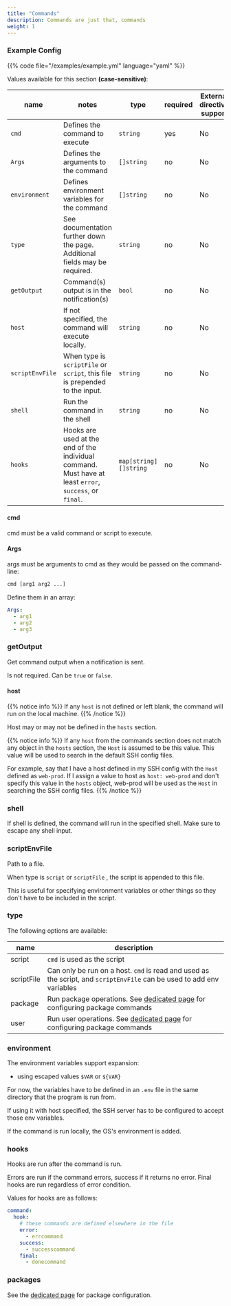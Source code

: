 ```yaml
---
title: "Commands"
description: Commands are just that, commands
weight: 1
---
```




### Example Config

{{% code file="/examples/example.yml" language="yaml" %}}

Values available for this section **(case-sensitive)**:

| name            | notes                                                                                                   | type                  | required | External directive support |
| ----------------| ------------------------------------------------------------------------------------------------------- | --------------------- | -------- |----------------------------|
| `cmd`           | Defines the command to execute                                                                          | `string`              | yes      | No                         |
| `Args`          | Defines the arguments to the command                                                                    | `[]string`            | no       | No                         |
| `environment`   | Defines environment variables for the command                                                           | `[]string`            | no       | No                         |
| `type`          | See documentation further down the page. Additional fields may be required.                             | `string`              | no       | No                         |
| `getOutput`     | Command(s) output is in the notification(s)                                                             | `bool`                | no       | No                         |
| `host`          | If not specified, the command will execute locally.                                                     | `string`              | no       | No                         |
| `scriptEnvFile` | When type is `scriptFile` or `script`, this file is prepended to the input.                             | `string`              | no       | No                         |
| `shell`         | Run the command in the shell                                                                            | `string`              | no       | No                         |
| `hooks`         | Hooks are used at the end of the individual command. Must have at least `error`, `success`, or `final`. | `map[string][]string` | no       | No                         |

#### cmd

cmd must be a valid command or script to execute.

#### Args

args must be arguments to cmd as they would be passed on the command-line:

```sh
cmd [arg1 arg2 ...]
```

Define them in an array:

```yaml
Args:
  - arg1
  - arg2
  - arg3
```

### getOutput

Get command output when a notification is sent.

Is not required. Can be `true` or `false`.

#### host

{{% notice info %}}
If any `host` is not defined or left blank, the command will run on the local machine.
{{% /notice %}}

Host may or may not be defined in the `hosts` section.

{{% notice info %}}
If any `host` from the commands section does not match any object in the `hosts` section, the `Host` is assumed to be this value. This value will be used to search in the default SSH config files.

For example, say that I have a host defined in my SSH config with the `Host` defined as `web-prod`.
If I assign a value to host as `host: web-prod` and don't specify this value in the `hosts` object, web-prod will be used as the `Host` in searching the SSH config files.
{{% /notice %}}

### shell

If shell is defined, the command will run in the specified shell.
Make sure to escape any shell input.

### scriptEnvFile

Path to a file.

When type is `script` or `scriptFile` , the script is appended to this file.

This is useful for specifying environment variables or other things so they don't have to be included in the script.

### type

The following options are available:

| name | description |
| --- | --- |
| script | `cmd` is used as the script |
| scriptFile | Can only be run on a host. `cmd` is read and used as the script, and `scriptEnvFile` can be used to add env variables |
| package | Run package operations. See [dedicated page](/config/packages) for configuring package commands |
| user | Run user operations. See [dedicated page](/config/user-commands) for configuring package commands |

### environment

The environment variables support expansion:

- using escaped values `$VAR` or `${VAR}`

For now, the variables have to be defined in an `.env` file in the same directory that the program is run from.

If using it with host specified, the SSH server has to be configured to accept those env variables.

If the command is run locally, the OS's environment is added.

### hooks

Hooks are run after the command is run.

Errors are run if the command errors, success if it returns no error. Final hooks are run regardless of error condition.

Values for hooks are as follows:

```yaml
command:
  hook:
    # these commands are defined elsewhere in the file
    error:
      - errcommand
    success:
      - successcommand
    final:
      - donecommand
```

### packages

See the [dedicated page](/config/packages) for package configuration.

